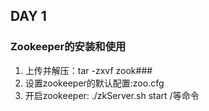 DAY 1
---
### Zookeeper的安装和使用
1. 上传并解压：tar -zxvf zook###
2. 设置zookeeper的默认配置:zoo.cfg
3. 开启zookeeper: ./zkServer.sh start /等命令 